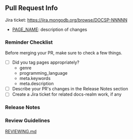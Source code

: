 ## Pull Request Info

Jira ticket: https://jira.mongodb.org/browse/DOCSP-NNNNN

- [PAGE_NAME](https://docs-atlas-staging.mongodb.com/atlas-app-services/docsworker-xlarge/BRANCH_NAME/): description of changes

### Reminder Checklist

Before merging your PR, make sure to check a few things.

- [ ] Did you tag pages appropriately?
  - genre
  - programming_language
  - meta.keywords
  - meta.description
- [ ] Describe your PR's changes in the Release Notes section
- [ ] Create a Jira ticket for related docs-realm work, if any

### Release Notes

<!--
- **Define Data Access Permissions**
  - Data Access Role Examples: Update CRUD Permissions example screenshots and
    copyable JSON
-->

### Review Guidelines

[REVIEWING.md](https://github.com/mongodb/docs-app-services/blob/master/REVIEWING.md)
